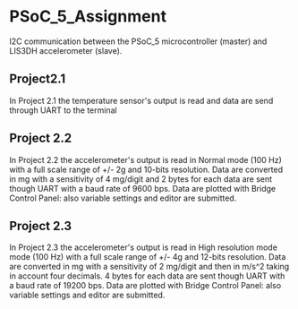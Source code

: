 # PSoC_5_Assignment

I2C communication between the PSoC_5 microcontroller (master) and LIS3DH accelerometer (slave).
##  Project2.1 ##
In Project 2.1 the temperature sensor's  output is read and data are send through UART to the terminal
## Project 2.2 ##
In Project 2.2 the accelerometer's output is read in Normal mode (100 Hz) with a full scale range of +/- 2g and 10-bits resolution. 
Data are converted in mg with a sensitivity of 4 mg/digit and 2 bytes for each data are sent though UART with a baud rate of 9600 bps.
Data are plotted with Bridge Control Panel: also variable settings and editor are submitted.
## Project 2.3 ##
In Project 2.3 the accelerometer's output is read in High resolution mode mode (100 Hz) with a full scale range of +/- 4g and 12-bits 
resolution. Data are converted in mg with a sensitivity of 2 mg/digit and then in m/s^2 taking in account four decimals.
4 bytes for each data are sent though UART with a baud rate of 19200 bps. Data are plotted with Bridge Control Panel: also variable 
settings and editor are submitted.

